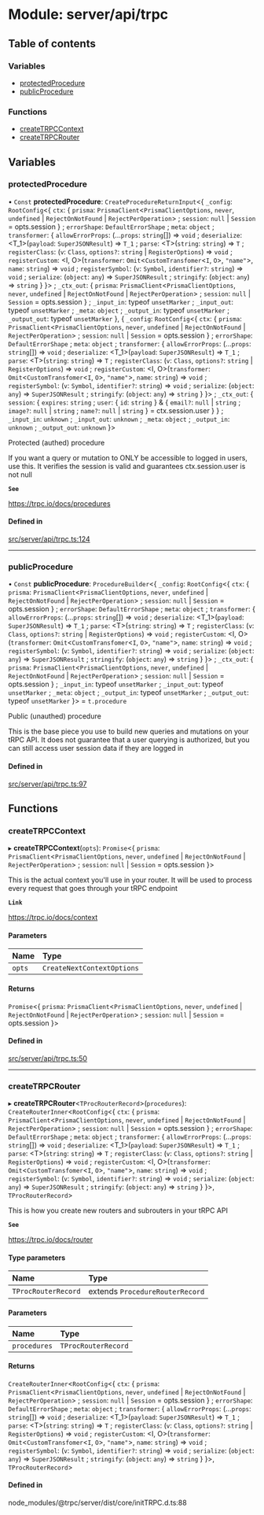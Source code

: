 # Module: server/api/trpc

## Table of contents

### Variables

- [protectedProcedure](../wiki/server.api.trpc#protectedprocedure)
- [publicProcedure](../wiki/server.api.trpc#publicprocedure)

### Functions

- [createTRPCContext](../wiki/server.api.trpc#createtrpccontext)
- [createTRPCRouter](../wiki/server.api.trpc#createtrpcrouter)

## Variables

### protectedProcedure

• `Const` **protectedProcedure**: `CreateProcedureReturnInput`<{ `_config`: `RootConfig`<{ `ctx`: { `prisma`: `PrismaClient`<`PrismaClientOptions`, `never`, `undefined` \| `RejectOnNotFound` \| `RejectPerOperation`\> ; `session`: ``null`` \| `Session` = opts.session } ; `errorShape`: `DefaultErrorShape` ; `meta`: `object` ; `transformer`: { `allowErrorProps`: (...`props`: `string`[]) => `void` ; `deserialize`: <T_1\>(`payload`: `SuperJSONResult`) => `T_1` ; `parse`: <T\>(`string`: `string`) => `T` ; `registerClass`: (`v`: `Class`, `options?`: `string` \| `RegisterOptions`) => `void` ; `registerCustom`: <I, O\>(`transformer`: `Omit`<`CustomTransfomer`<`I`, `O`\>, ``"name"``\>, `name`: `string`) => `void` ; `registerSymbol`: (`v`: `Symbol`, `identifier?`: `string`) => `void` ; `serialize`: (`object`: `any`) => `SuperJSONResult` ; `stringify`: (`object`: `any`) => `string`  }  }\> ; `_ctx_out`: { `prisma`: `PrismaClient`<`PrismaClientOptions`, `never`, `undefined` \| `RejectOnNotFound` \| `RejectPerOperation`\> ; `session`: ``null`` \| `Session` = opts.session } ; `_input_in`: typeof `unsetMarker` ; `_input_out`: typeof `unsetMarker` ; `_meta`: `object` ; `_output_in`: typeof `unsetMarker` ; `_output_out`: typeof `unsetMarker`  }, { `_config`: `RootConfig`<{ `ctx`: { `prisma`: `PrismaClient`<`PrismaClientOptions`, `never`, `undefined` \| `RejectOnNotFound` \| `RejectPerOperation`\> ; `session`: ``null`` \| `Session` = opts.session } ; `errorShape`: `DefaultErrorShape` ; `meta`: `object` ; `transformer`: { `allowErrorProps`: (...`props`: `string`[]) => `void` ; `deserialize`: <T_1\>(`payload`: `SuperJSONResult`) => `T_1` ; `parse`: <T\>(`string`: `string`) => `T` ; `registerClass`: (`v`: `Class`, `options?`: `string` \| `RegisterOptions`) => `void` ; `registerCustom`: <I, O\>(`transformer`: `Omit`<`CustomTransfomer`<`I`, `O`\>, ``"name"``\>, `name`: `string`) => `void` ; `registerSymbol`: (`v`: `Symbol`, `identifier?`: `string`) => `void` ; `serialize`: (`object`: `any`) => `SuperJSONResult` ; `stringify`: (`object`: `any`) => `string`  }  }\> ; `_ctx_out`: { `session`: { `expires`: `string` ; `user`: { `id`: `string`  } & { `email?`: ``null`` \| `string` ; `image?`: ``null`` \| `string` ; `name?`: ``null`` \| `string`  } = ctx.session.user }  } ; `_input_in`: `unknown` ; `_input_out`: `unknown` ; `_meta`: `object` ; `_output_in`: `unknown` ; `_output_out`: `unknown`  }\>

Protected (authed) procedure

If you want a query or mutation to ONLY be accessible to logged in users, use
this. It verifies the session is valid and guarantees ctx.session.user is not
null

**`See`**

https://trpc.io/docs/procedures

#### Defined in

[src/server/api/trpc.ts:124](https://github.com/omerdemirkan/cs-130-project/blob/c363b4d/web/src/server/api/trpc.ts#L124)

___

### publicProcedure

• `Const` **publicProcedure**: `ProcedureBuilder`<{ `_config`: `RootConfig`<{ `ctx`: { `prisma`: `PrismaClient`<`PrismaClientOptions`, `never`, `undefined` \| `RejectOnNotFound` \| `RejectPerOperation`\> ; `session`: ``null`` \| `Session` = opts.session } ; `errorShape`: `DefaultErrorShape` ; `meta`: `object` ; `transformer`: { `allowErrorProps`: (...`props`: `string`[]) => `void` ; `deserialize`: <T_1\>(`payload`: `SuperJSONResult`) => `T_1` ; `parse`: <T\>(`string`: `string`) => `T` ; `registerClass`: (`v`: `Class`, `options?`: `string` \| `RegisterOptions`) => `void` ; `registerCustom`: <I, O\>(`transformer`: `Omit`<`CustomTransfomer`<`I`, `O`\>, ``"name"``\>, `name`: `string`) => `void` ; `registerSymbol`: (`v`: `Symbol`, `identifier?`: `string`) => `void` ; `serialize`: (`object`: `any`) => `SuperJSONResult` ; `stringify`: (`object`: `any`) => `string`  }  }\> ; `_ctx_out`: { `prisma`: `PrismaClient`<`PrismaClientOptions`, `never`, `undefined` \| `RejectOnNotFound` \| `RejectPerOperation`\> ; `session`: ``null`` \| `Session` = opts.session } ; `_input_in`: typeof `unsetMarker` ; `_input_out`: typeof `unsetMarker` ; `_meta`: `object` ; `_output_in`: typeof `unsetMarker` ; `_output_out`: typeof `unsetMarker`  }\> = `t.procedure`

Public (unauthed) procedure

This is the base piece you use to build new queries and mutations on your
tRPC API. It does not guarantee that a user querying is authorized, but you
can still access user session data if they are logged in

#### Defined in

[src/server/api/trpc.ts:97](https://github.com/omerdemirkan/cs-130-project/blob/c363b4d/web/src/server/api/trpc.ts#L97)

## Functions

### createTRPCContext

▸ **createTRPCContext**(`opts`): `Promise`<{ `prisma`: `PrismaClient`<`PrismaClientOptions`, `never`, `undefined` \| `RejectOnNotFound` \| `RejectPerOperation`\> ; `session`: ``null`` \| `Session` = opts.session }\>

This is the actual context you'll use in your router. It will be used to
process every request that goes through your tRPC endpoint

**`Link`**

https://trpc.io/docs/context

#### Parameters

| Name | Type |
| :------ | :------ |
| `opts` | `CreateNextContextOptions` |

#### Returns

`Promise`<{ `prisma`: `PrismaClient`<`PrismaClientOptions`, `never`, `undefined` \| `RejectOnNotFound` \| `RejectPerOperation`\> ; `session`: ``null`` \| `Session` = opts.session }\>

#### Defined in

[src/server/api/trpc.ts:50](https://github.com/omerdemirkan/cs-130-project/blob/c363b4d/web/src/server/api/trpc.ts#L50)

___

### createTRPCRouter

▸ **createTRPCRouter**<`TProcRouterRecord`\>(`procedures`): `CreateRouterInner`<`RootConfig`<{ `ctx`: { `prisma`: `PrismaClient`<`PrismaClientOptions`, `never`, `undefined` \| `RejectOnNotFound` \| `RejectPerOperation`\> ; `session`: ``null`` \| `Session` = opts.session } ; `errorShape`: `DefaultErrorShape` ; `meta`: `object` ; `transformer`: { `allowErrorProps`: (...`props`: `string`[]) => `void` ; `deserialize`: <T_1\>(`payload`: `SuperJSONResult`) => `T_1` ; `parse`: <T\>(`string`: `string`) => `T` ; `registerClass`: (`v`: `Class`, `options?`: `string` \| `RegisterOptions`) => `void` ; `registerCustom`: <I, O\>(`transformer`: `Omit`<`CustomTransfomer`<`I`, `O`\>, ``"name"``\>, `name`: `string`) => `void` ; `registerSymbol`: (`v`: `Symbol`, `identifier?`: `string`) => `void` ; `serialize`: (`object`: `any`) => `SuperJSONResult` ; `stringify`: (`object`: `any`) => `string`  }  }\>, `TProcRouterRecord`\>

This is how you create new routers and subrouters in your tRPC API

**`See`**

https://trpc.io/docs/router

#### Type parameters

| Name | Type |
| :------ | :------ |
| `TProcRouterRecord` | extends `ProcedureRouterRecord` |

#### Parameters

| Name | Type |
| :------ | :------ |
| `procedures` | `TProcRouterRecord` |

#### Returns

`CreateRouterInner`<`RootConfig`<{ `ctx`: { `prisma`: `PrismaClient`<`PrismaClientOptions`, `never`, `undefined` \| `RejectOnNotFound` \| `RejectPerOperation`\> ; `session`: ``null`` \| `Session` = opts.session } ; `errorShape`: `DefaultErrorShape` ; `meta`: `object` ; `transformer`: { `allowErrorProps`: (...`props`: `string`[]) => `void` ; `deserialize`: <T_1\>(`payload`: `SuperJSONResult`) => `T_1` ; `parse`: <T\>(`string`: `string`) => `T` ; `registerClass`: (`v`: `Class`, `options?`: `string` \| `RegisterOptions`) => `void` ; `registerCustom`: <I, O\>(`transformer`: `Omit`<`CustomTransfomer`<`I`, `O`\>, ``"name"``\>, `name`: `string`) => `void` ; `registerSymbol`: (`v`: `Symbol`, `identifier?`: `string`) => `void` ; `serialize`: (`object`: `any`) => `SuperJSONResult` ; `stringify`: (`object`: `any`) => `string`  }  }\>, `TProcRouterRecord`\>

#### Defined in

node_modules/@trpc/server/dist/core/initTRPC.d.ts:88
